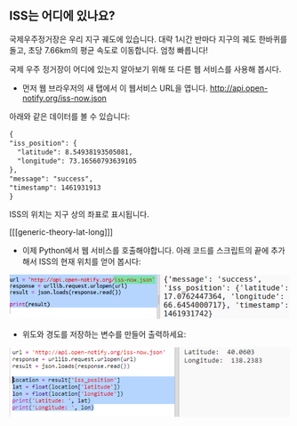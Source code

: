 ## ISS는 어디에 있나요?

국제우주정거장은 우리 지구 궤도에 있습니다. 대략 1시간 반마다 지구의 궤도 한바퀴를 돌고, 초당 7.66km의 평균 속도로 이동합니다. 엄청 빠릅니다!

국제 우주 정거장이 어디에 있는지 알아보기 위해 또 다른 웹 서비스를 사용해 봅시다.

+ 먼저 웹 브라우저의 새 탭에서 이 웹서비스 URL을 엽니다. <a href="http://api.open-notify.org/iss-now.json" target="_blank"> http://api.open-notify.org/iss-now.json </a>

아래와 같은 데이터를 볼 수 있습니다:

    {
    "iss_position": {
      "latitude": 8.54938193505081, 
      "longitude": 73.16560793639105
    }, 
    "message": "success", 
    "timestamp": 1461931913
    }
    

ISS의 위치는 지구 상의 좌표로 표시됩니다.

[[[generic-theory-lat-long]]]

+ 이제 Python에서 웹 서비스를 호출해야합니다. 아래 코드를 스크립트의 끝에 추가해서 ISS의 현재 위치를 얻어 봅시다:

![스크린샷](images/iss-location.png)

+ 위도와 경도를 저장하는 변수를 만들어 출력하세요:

![스크린샷](images/iss-coordinates.png)
